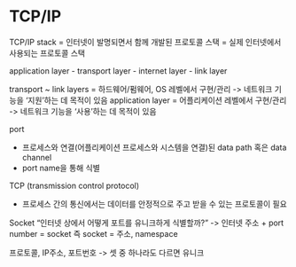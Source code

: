 # TCP/IP

TCP/IP stack = 인터넷이 발명되면서 함께 개발된 프로토콜 스택 = 실제 인터넷에서 사용되는 프로토콜 스택

application layer - transport layer - internet layer - link layer

transport ~ link layers = 하드웨어/펌웨어, OS 레벨에서 구현/관리 -> 네트워크 기능을 ‘지원’하는 데 목적이 있음
application layer = 어플리케이션 레벨에서 구현/관리 -> 네트워크 기능을 ‘사용’하는 데 목적이 있음

port

- 프로세스와 연결(어플리케이션 프로세스와 시스템을 연결)된 data path 혹은 data channel
- port name을 통해 식별

TCP (transmission control protocol)

- 프로세스 간의 통신에서는 데이터를 안정적으로 주고 받을 수 있는 프로토콜이 필요

Socket
“인터넷 상에서 어떻게 포트를 유니크하게 식별할까?”
-> 인터넷 주소 + port number = socket
즉 socket = 주소, namespace

프로토콜, IP주소, 포트번호
-> 셋 중 하나라도 다르면 유니크
